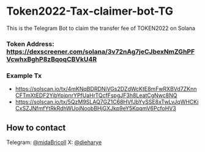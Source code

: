 # Token2022-Tax-claimer-bot-TG
This is the Telegram Bot to claim the transfer fee of TOKEN2022 on Solana

### Token Address: https://dexscreener.com/solana/3v72nAg7jeCJbexNmZGhPFVcwhxBghP8zBqoqCBVkU4R
### Example Tx
- https://solscan.io/tx/4mKNqBDRDNiVGs2DZdWcKtE8mFwRXBVd7ZKnnCFTmXtEDF2YibYpipnrYPfUaHrTQcfFspgJF3h8LeatCgNwc8NQ
- https://solscan.io/tx/5QzM9SLAQ7GZ1C68HVfJbYySSE8xTwLvJqWHCKiCxSZJNfmfYtRkRdhWUojNoobBHjGXJkp9eY5KqqmV6PcfoHV3

## How to contact
Telegram: [@midaBricoll](https://github.com/donpushme)
       X: [@dieharye](https://x.com/dieharye)
